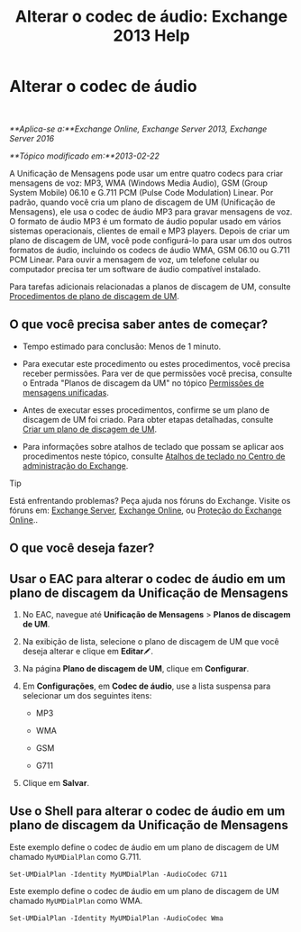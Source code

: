 ﻿---
title: 'Alterar o codec de áudio: Exchange 2013 Help'
TOCTitle: Alterar o codec de áudio
ms:assetid: 139b2ccd-28c5-46c0-9050-777f4f59aade
ms:mtpsurl: https://technet.microsoft.com/pt-br/library/Aa996342(v=EXCHG.150)
ms:contentKeyID: 50484974
ms.date: 05/22/2018
mtps_version: v=EXCHG.150
ms.translationtype: MT
---

# Alterar o codec de áudio

 

_**Aplica-se a:**Exchange Online, Exchange Server 2013, Exchange Server 2016_

_**Tópico modificado em:**2013-02-22_

A Unificação de Mensagens pode usar um entre quatro codecs para criar mensagens de voz: MP3, WMA (Windows Media Audio), GSM (Group System Mobile) 06.10 e G.711 PCM (Pulse Code Modulation) Linear. Por padrão, quando você cria um plano de discagem de UM (Unificação de Mensagens), ele usa o codec de áudio MP3 para gravar mensagens de voz. O formato de áudio MP3 é um formato de áudio popular usado em vários sistemas operacionais, clientes de email e MP3 players. Depois de criar um plano de discagem de UM, você pode configurá-lo para usar um dos outros formatos de áudio, incluindo os codecs de áudio WMA, GSM 06.10 ou G.711 PCM Linear. Para ouvir a mensagem de voz, um telefone celular ou computador precisa ter um software de áudio compatível instalado.

Para tarefas adicionais relacionadas a planos de discagem de UM, consulte [Procedimentos de plano de discagem de UM](um-dial-plan-procedures-exchange-2013-help.md).

## O que você precisa saber antes de começar?

  - Tempo estimado para conclusão: Menos de 1 minuto.

  - Para executar este procedimento ou estes procedimentos, você precisa receber permissões. Para ver de que permissões você precisa, consulte o Entrada "Planos de discagem da UM" no tópico [Permissões de mensagens unificadas](unified-messaging-permissions-exchange-2013-help.md).

  - Antes de executar esses procedimentos, confirme se um plano de discagem de UM foi criado. Para obter etapas detalhadas, consulte [Criar um plano de discagem de UM](create-a-um-dial-plan-exchange-2013-help.md).

  - Para informações sobre atalhos de teclado que possam se aplicar aos procedimentos neste tópico, consulte [Atalhos de teclado no Centro de administração do Exchange](keyboard-shortcuts-in-the-exchange-admin-center-exchange-online-protection-help.md).


> [!TIP]
> Está enfrentando problemas? Peça ajuda nos fóruns do Exchange. Visite os fóruns em: <A href="https://go.microsoft.com/fwlink/p/?linkid=60612">Exchange Server</A>, <A href="https://go.microsoft.com/fwlink/p/?linkid=267542">Exchange Online</A>, ou <A href="https://go.microsoft.com/fwlink/p/?linkid=285351">Proteção do Exchange Online</A>..



## O que você deseja fazer?

## Usar o EAC para alterar o codec de áudio em um plano de discagem da Unificação de Mensagens

1.  No EAC, navegue até **Unificação de Mensagens** \> **Planos de discagem de UM**.

2.  Na exibição de lista, selecione o plano de discagem de UM que você deseja alterar e clique em **Editar**![Ícone de edição](images/JJ218640.6f53ccb2-1f13-4c02-bea0-30690e6ea71d(EXCHG.150).gif "Ícone de edição").

3.  Na página **Plano de discagem de UM**, clique em **Configurar**.

4.  Em **Configurações**, em **Codec de áudio**, use a lista suspensa para selecionar um dos seguintes itens:
    
      - MP3
    
      - WMA
    
      - GSM
    
      - G711

5.  Clique em **Salvar**.

## Use o Shell para alterar o codec de áudio em um plano de discagem da Unificação de Mensagens

Este exemplo define o codec de áudio em um plano de discagem de UM chamado `MyUMDialPlan` como G.711.

    Set-UMDialPlan -Identity MyUMDialPlan -AudioCodec G711

Este exemplo define o codec de áudio em um plano de discagem de UM chamado `MyUMDialPlan` como WMA.

    Set-UMDialPlan -Identity MyUMDialPlan -AudioCodec Wma

